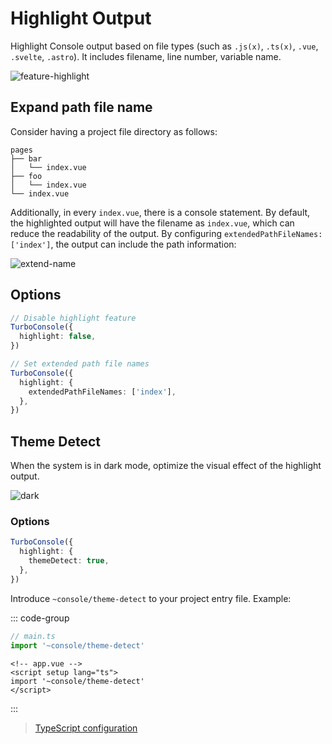 # Highlight Output

Highlight Console output based on file types (such as `.js(x)`, `.ts(x)`, `.vue`, `.svelte`, `.astro`). It includes filename, line number, variable name.

![feature-highlight](/features/highlight.png)

## Expand path file name

Consider having a project file directory as follows:

```
pages
├── bar
│   └── index.vue
├── foo
│   └── index.vue
└── index.vue
```

Additionally, in every `index.vue`, there is a console statement. By default, the highlighted output will have the filename as `index.vue`, which can reduce the readability of the output. By configuring `extendedPathFileNames: ['index']`, the output can include the path information:

![extend-name](/features/extend-name.png)

## Options

```ts
// Disable highlight feature
TurboConsole({
  highlight: false,
})

// Set extended path file names
TurboConsole({
  highlight: {
    extendedPathFileNames: ['index'],
  },
})
```

## Theme Detect

When the system is in dark mode, optimize the visual effect of the highlight output.

![dark](/features/highlight-dark.png)

### Options

```ts
TurboConsole({
  highlight: {
    themeDetect: true,
  },
})
```

Introduce `~console/theme-detect` to your project entry file. Example:

::: code-group

```ts [Vite]
// main.ts
import '~console/theme-detect'
```

```vue [Nuxt]
<!-- app.vue -->
<script setup lang="ts">
import '~console/theme-detect'
</script>
```

:::

> [TypeScript configuration](/guide/configurations.html#typescript)
